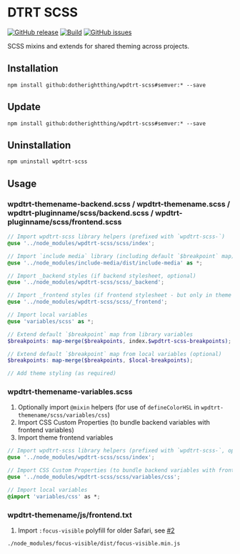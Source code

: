 # DTRT SCSS

[![GitHub release](https://img.shields.io/github/v/tag/dotherightthing/wpdtrt-scss)](https://github.com/dotherightthing/wpdtrt-scss/releases) [![Build](https://github.com/dotherightthing/wpdtrt-scss/workflows/Build%20and%20release%20if%20tagged/badge.svg?branch=master)](https://github.com/dotherightthing/wpdtrt-scss/actions?query=workflow%3A"Build+and+release+if+tagged") [![GitHub issues](https://img.shields.io/github/issues/dotherightthing/wpdtrt-scss.svg)](https://github.com/dotherightthing/wpdtrt-scss/issues)

SCSS mixins and extends for shared theming across projects.

## Installation

```node
npm install github:dotherightthing/wpdtrt-scss#semver:* --save
```

## Update

```node
npm install github:dotherightthing/wpdtrt-scss#semver:* --save
```

## Uninstallation

```node
npm uninstall wpdtrt-scss
```

## Usage

### wpdtrt-themename-backend.scss / wpdtrt-themename.scss / wpdtrt-pluginname/scss/backend.scss / wpdtrt-pluginname/scss/frontend.scss

```scss
// Import wpdtrt-scss library helpers (prefixed with `wpdtrt-scss-`)
@use '../node_modules/wpdtrt-scss/scss/index';

// Import `include media` library (including default `$breakpoint` map)
@use '../node_modules/include-media/dist/include-media' as *;

// Import _backend styles (if backend stylesheet, optional)
@use '../node_modules/wpdtrt-scss/scss/_backend';

// Import _frontend styles (if frontend stylesheet - but only in theme to prevent conflicts, optional)
@use '../node_modules/wpdtrt-scss/scss/_frontend';

// Import local variables
@use 'variables/scss' as *;

// Extend default `$breakpoint` map from library variables
$breakpoints: map-merge($breakpoints, index.$wpdtrt-scss-breakpoints);

// Extend default `$breakpoint` map from local variables (optional)
$breakpoints: map-merge($breakpoints, $local-breakpoints);

// Add theme styling (as required)
```

### wpdtrt-themename-variables.scss

1. Optionally import `@mixin` helpers (for use of `defineColorHSL` in `wpdtrt-themename/scss/variables/css`)
2. Import CSS Custom Properties (to bundle backend variables with frontend variables)
3. Import theme frontend variables

```scss
// Import wpdtrt-scss library helpers (prefixed with `wpdtrt-scss-`, optional - mainly for use of `defineColorHSL`)
@use '../node_modules/wpdtrt-scss/scss/index';

// Import CSS Custom Properties (to bundle backend variables with frontend variables)
@use '../node_modules/wpdtrt-scss/scss/variables/css';

// Import local variables
@import 'variables/css' as *;
```

### wpdtrt-themename/js/frontend.txt

1. Import `:focus-visible` polyfill for older Safari, see [#2](https://github.com/dotherightthing/wpdtrt-scss/issues/2)

```txt
./node_modules/focus-visible/dist/focus-visible.min.js
```
